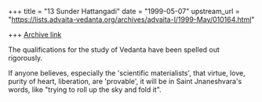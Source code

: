 +++
title = "13 Sunder Hattangadi"
date = "1999-05-07"
upstream_url = "https://lists.advaita-vedanta.org/archives/advaita-l/1999-May/010164.html"

+++
[Archive link](https://lists.advaita-vedanta.org/archives/advaita-l/1999-May/010164.html)

The qualifications for the study of Vedanta have been spelled out
rigorously.

If anyone believes, especially the 'scientific materialists', that virtue,
love, purity of heart, liberation, are 'provable', it will be in Saint
Jnaneshvara's words, like "trying to roll up the sky and fold it".


